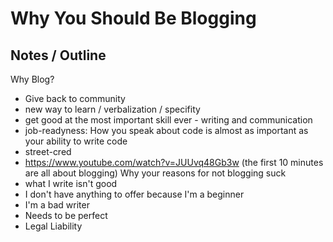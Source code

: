 # Why You Should Be Blogging

## Notes / Outline

Why Blog?
  - Give back to community
  - new way to learn / verbalization / specifity
  - get good at the most important skill ever - writing and communication
  - job-readyness: How you speak about code is almost as important as your ability to write code
  - street-cred
  - https://www.youtube.com/watch?v=JUUvq48Gb3w (the first 10 minutes are all about blogging)
Why your reasons for not blogging suck
  - what I write isn't good
  - I don't have anything to offer because I'm a beginner
  - I'm a bad writer
  - Needs to be perfect
  - Legal Liability